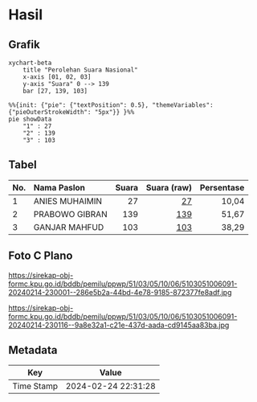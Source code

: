 # Hasil

## Grafik

```mermaid
xychart-beta
    title "Perolehan Suara Nasional"
    x-axis [01, 02, 03]
    y-axis "Suara" 0 --> 139
    bar [27, 139, 103]
```

```mermaid
%%{init: {"pie": {"textPosition": 0.5}, "themeVariables": {"pieOuterStrokeWidth": "5px"}} }%%
pie showData
    "1" : 27
    "2" : 139
    "3" : 103
```

## Tabel

| No. | Nama Paslon    | Suara | Suara (raw) | Persentase |
|:--- |:-------------- | -----:| -----------:| ----------:|
| 1   | ANIES MUHAIMIN | 27    | [27][p-1]   | 10,04      |
| 2   | PRABOWO GIBRAN | 139   | [139][p-2]  | 51,67      |
| 3   | GANJAR MAHFUD  | 103   | [103][p-3]  | 38,29      |


[p-1]: https://github.com/gigit-pemilu/pemilu-2024/blob/main/pilpres/hitung-suara/sub/51-bali/sub/03-badung/sub/05-kuta-selatan/sub/1006-jimbaran/sub/091-tps/sub/paslon-1.txt
[p-2]: https://github.com/gigit-pemilu/pemilu-2024/blob/main/pilpres/hitung-suara/sub/51-bali/sub/03-badung/sub/05-kuta-selatan/sub/1006-jimbaran/sub/091-tps/sub/paslon-2.txt
[p-3]: https://github.com/gigit-pemilu/pemilu-2024/blob/main/pilpres/hitung-suara/sub/51-bali/sub/03-badung/sub/05-kuta-selatan/sub/1006-jimbaran/sub/091-tps/sub/paslon-3.txt

## Foto C Plano

https://sirekap-obj-formc.kpu.go.id/bddb/pemilu/ppwp/51/03/05/10/06/5103051006091-20240214-230001--286e5b2a-44bd-4e78-9185-872377fe8adf.jpg

https://sirekap-obj-formc.kpu.go.id/bddb/pemilu/ppwp/51/03/05/10/06/5103051006091-20240214-230116--9a8e32a1-c21e-437d-aada-cd9145aa83ba.jpg


## Metadata

| Key        | Value               |
| ---------- | ------------------- |
| Time Stamp | 2024-02-24 22:31:28 |



